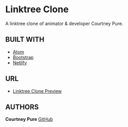 # Linktree Clone
A linktree clone of animator & developer Courtney Pure.

## BUILT WITH
* [Atom](https://atom.io/)
* [Bootstrap](https://getbootstrap.com/)
* [Netlify](https://app.netlify.com/)

## URL
* [Linktree Clone Preview](https://courtneypurelinktreeclone.netlify.app/)
## AUTHORS
**Courtney Pure** [GitHub](courtneypure.github.io)
